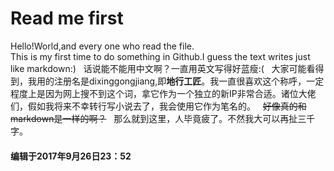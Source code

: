 # Read me first
Hello!World,and every one who read the file.  
This is my first time to do something in Github.I guess the text writes just like markdown:)  
话说能不能用中文啊？一直用英文写得好蓝瘦:(  
大家可能看得到，我用的注册名是dixinggongjiang,即**地行工匠**。我一直很喜欢这个称呼，一定程度上是因为网上搜不到这个词，拿它作为一个独立的新IP非常合适。诸位大佬们，假如我将来不幸转行写小说去了，我会使用它作为笔名的。  
~~好像真的和markdown是一样的啊？~~  
那么就到这里，人毕竟疲了。不然我大可以再扯三千字。  
#### 编辑于2017年9月26日23：52
